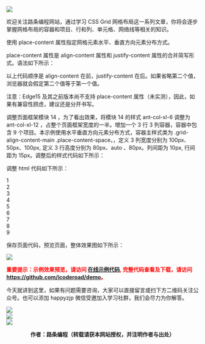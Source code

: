 ![](https://www.icoderoad.com/demo/grid/images/css-grid.png)

欢迎关注路条编程网站，通过学习 CSS Grid 网格布局这一系列文章，你将会逐步掌握网格布局的容器和项目、行和列、单元格、网络线等相关的知识。

使用 place-content 属性指定网格元素水平、垂直方向元素分布方式。

place-content 属性是 align-content 属性和 justify-content 属性的合并简写形式。语法如下所示：

<style type="text/css">
.container {
  place-content: <align-content> <justify-content>?;    
}
</style>

以上代码顺序是 align-content 在前，justify-content 在后。如果省略第二个值，浏览器就会假定第二个值等于第一个值。

注意：Edge15 及其之前版本尚不支持 place-content 属性（未实测），因此，如果有兼容性顾虑，建议还是分开书写。


调整页面框架模块 14 ，为了看出效果，将模块 14 的样式 ant-col-xl-6 调整为 ant-col-xl-12 ，占整个页面框架宽度的一半。增加一个 3 行 3 列容器，容器中包含 9 个项目。本示例使用水平垂直方向元素分布方式，容器主样式类为 .grid-align-content-main .place-content-space，，定义 3 列宽度分别为 100px、50px、100px, 定义 3 行高度分别为 80px、auto
、80px。列间距为 10px, 行间距为 15px。调整后的样式代码如下所示：

<style type="text/css">
     .place-content-space {
        place-content: space-around space-between;
      }
</style>

调整 html 代码如下所示：

<article class="article  ant-col ant-col-xs-24 ant-col-sm-12 ant-col-md-12 ant-col-lg-12 ant-col-xl-6">
   <div class="card">                  
    <div class="container grid-gap-main place-content-space ">
        <div class="box item1">1</div>
        <div class="box item2">2</div>
        <div class="box item3">3</div>
        <div class="box item4">4</div>
        <div class="box item5">5</div>
        <div class="box item6">6</div>
        <div class="box item7">7</div>
        <div class="box item8">8</div>
        <div class="box item9">9</div>
    </div> 
  </div>
</article>

保存页面代码，预览页面，整体效果图如下所示：

![](https://www.icoderoad.com/demo/grid/images/html16-show01.png)

<p style="color:red;">
  <b>
  重要提示：示例效果预览，请访问 <a href="https://www.icoderoad.com/demo/" target="_blank">在线示例代码</a>, 完整代码查看及下载，请访问 <a href="https://github.com/icoderoad/demo" target="_blank"> https://github.com/icoderoad/demo</a>。
  </b>
</p>

<p>今天就讲到这里，如果有问题需要咨询，大家可以直接留言或扫下方二维码关注公众号。也可以添加 happyzjp 微信受邀加入学习社群，我们会尽力为你解答。</p>

![](https://www.icoderoad.com/upload/2020/09/icoderoad-41b3e8fe1caa4990b529c875f055e507.png)<br/>
![](https://www.icoderoad.com/upload/2020/09/xy-dc4752b6b7d34ba6b2de3c152c1d2961.png)<br/>
![](https://www.icoderoad.com/upload/2020/09/end-e22f055734c84115a28f03ca03df589a.png)<br/>

<center>
  <b>作者：路条编程（转载请获本网站授权，并注明作者与出处）</b>
</center>


